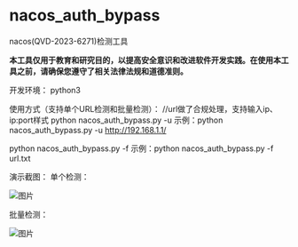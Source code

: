 # nacos_auth_bypass
nacos(QVD-2023-6271)检测工具

**本工具仅用于教育和研究目的，以提高安全意识和改进软件开发实践。在使用本工具之前，请确保您遵守了相关法律法规和道德准则。**

开发环境：
python3

使用方式（支持单个URL检测和批量检测）：
//url做了合规处理，支持输入ip、ip:port样式
python nacos_auth_bypass.py -u
示例：python nacos_auth_bypass.py -u http://192.168.1.1/

python nacos_auth_bypass.py -f
示例：python nacos_auth_bypass.py -f url.txt

演示截图：
单个检测：

![图片](https://user-images.githubusercontent.com/50813688/225836092-b0aba5cf-5406-418c-afb8-4131dfea5b05.png)

批量检测：

![图片](https://user-images.githubusercontent.com/50813688/225835968-04ba88f8-2ae1-447a-a432-295fc65072df.png)
